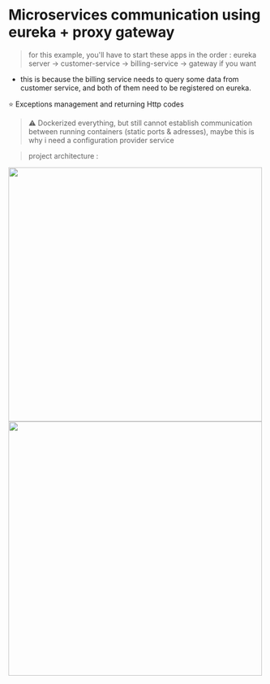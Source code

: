 # Microservices communication using eureka + proxy gateway
 

> for this example, you'll have to start these apps in the order : eureka server -> customer-service -> billing-service -> gateway if you want

* this is because the billing service needs to query some data from customer service, and both of them need to be registered on eureka.

⭐ Exceptions management and returning Http codes


> ⚠ Dockerized everything, but still cannot establish communication between running containers (static ports & adresses), maybe this is why i need a configuration provider service

> project architecture : 

<img src="./images/1.png" width="500px">

<br>

<img src="./images/2.png" width="500px">

>
